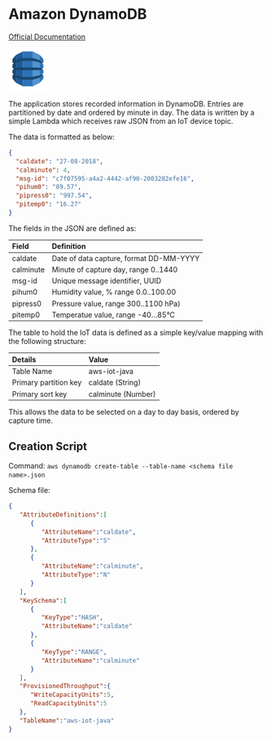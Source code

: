 # Amazon DynamoDB

[Official Documentation](https://aws.amazon.com/dynamodb/)

<img src="../images/dynamodb.png">

The application stores recorded information in DynamoDB.  Entries are partitioned by date and ordered by minute in day. 
The data is written by a simple Lambda which receives raw JSON from an IoT device topic.

The data is formatted as below:

```json
{
  "caldate": "27-08-2018",
  "calminute": 4,
  "msg-id": "c7f07595-a4a2-4442-af90-2003282efe16",
  "pihum0": "89.57",
  "pipress0": "997.54",
  "pitemp0": "16.27"
}
```

The fields in the JSON are defined as:

| Field | Definition |
|:--------|:-----------| 
| caldate	| Date of data capture, format DD-MM-YYYY  |
| calminute	| Minute of capture day, range 0..1440  |
| msg-id	| Unique message identifier, UUID  |
| pihum0	| Humidity value, % range 0.0..100.00 |
| pipress0	| Pressure value, range 300..1100 hPa)   |
| pitemp0	| Temperatue value, range -40…85°C |

The table to hold the IoT data is defined as a simple key/value mapping with the following structure:

| Details | Value |
|:--------|:-----------| 
| Table Name	| aws-iot-java |
| Primary partition key	| caldate (String) |
| Primary sort key	| calminute (Number) |

This allows the data to be selected on a day to day basis, ordered by capture time.

## Creation Script

Command: `aws dynamodb create-table --table-name <schema file name>.json`

Schema file:

```json
{
   "AttributeDefinitions":[
      {
         "AttributeName":"caldate",
         "AttributeType":"S"
      },
      {
         "AttributeName":"calminute",
         "AttributeType":"N"
      }
   ],
   "KeySchema":[
      {
         "KeyType":"HASH",
         "AttributeName":"caldate"
      },
      {
         "KeyType":"RANGE",
         "AttributeName":"calminute"
      }
   ],
   "ProvisionedThroughput":{
      "WriteCapacityUnits":5,
      "ReadCapacityUnits":5
   },
   "TableName":"aws-iot-java"
}
```








